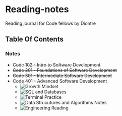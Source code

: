 # Reading-notes
Reading journal for Code fellows by Diontre 

## Table Of Contents


### Notes

- ~~Code 102 - Intro to Software Development~~
- ~~Code 201 - Foundations of Software Development~~
- ~~Code 301 - Intermediate Software Development~~
- Code 401 - Advanced Software Development
  - ![Growth Mindset ](https://github.com/houseofjavascript/reading-notes/blob/main/Python%20401)
  - ![SQL and Databases](https://github.com/houseofjavascript/reading-notes/blob/main/Databases%20and%20SQL)
  - ![Terminal Practice]()
  - ![Data Strucutures and Algorithms Notes](https://github.com/houseofjavascript/reading-notes/blob/main/Data%20Structures%20and%20Algorithms)
  - ![Engineering Reading](https://houseofjavascript.github.io/reading-notes/Engineering%20Reading)



